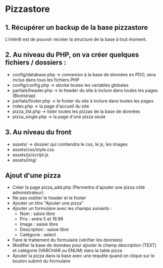 # Pizzastore

## 1. Récupérer un backup de la base pizzastore
L'intérêt est de pouvoir recréer la structure de la base à tout moment.

## 2. Au niveau du PHP, on va créer quelques fichiers / dossiers :
- config/database.php → connexion à la base de données en PDO, sera inclus dans tous les fichiers PHP
- config/config.php → stocke toutes les variables globales
- partials/header.php → le header du site à inclure dans toutes les pages (Bootstrap)
- partials/footer.php → le footer du site à inclure dans toutes les pages
- index.php → la page d'accueil du site
- pizza_list.php → lister toutes les pizzas de la base de données
- pizza_single.php → la page d'une pizza seule

## 3. Au niveau du front
- assets/ → dossier qui contiendra le css, le js, les images
- assets/css/style.css
- assets/js/script.js
- assets/img/


## Ajout d'une pizza
- Créer la page pizza_add.php (Permettra d'ajouter une pizza côté administrateur)
- Ne pas oublier le header et le footer
- Ajouter un titre "Ajouter une pizza"
- Ajouter un formulaire avec les champs suivants :
    - Nom : saisie libre
    - Prix : entre 5 et 19.99
    - Image : saisie libre
    - Description : saisie libre
    - Catégorie : select
- Faire le traitement du formulaire (vérifier les données)
- Modifier la base de données pour ajouter le champ description (TEXT) et catégorie (VARCHAR ou ENUM) dans la table pizza
- Ajouter la pizza dans la base avec une requête quand on clique sur le bouton submit du formulaire
